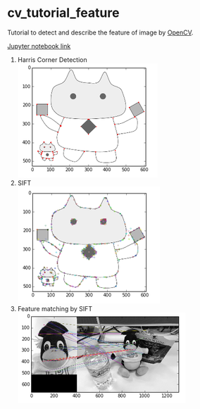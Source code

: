 # cv_tutorial_feature

Tutorial to detect and describe the feature of image by [OpenCV](http://docs.opencv.org/master/index.html).

[Jupyter notebook link](https://github.com/icoxfog417/cv_tutorial_feature/blob/master/cv_tutorial_feature.ipynb)

1. Harris Corner Detection  
![harris image](./samples/harris.PNG)
2. SIFT  
![sift image](./samples/sift.PNG)
3. Feature matching by SIFT  
![sift match image](./samples/sift_match.PNG)

